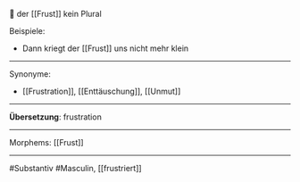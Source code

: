 🔵 der [[Frust]]
kein Plural

Beispiele:

- Dann kriegt der [[Frust]] uns nicht mehr klein 

---
Synonyme:
- [[Frustration]], [[Enttäuschung]], [[Unmut]]

---
**Übersetzung**: frustration

---

Morphems:
[[Frust]]

---
#Substantiv #Masculin, [[frustriert]]